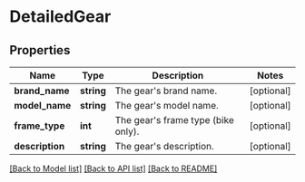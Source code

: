 # DetailedGear

## Properties
Name | Type | Description | Notes
------------ | ------------- | ------------- | -------------
**brand_name** | **string** | The gear&#x27;s brand name. | [optional] 
**model_name** | **string** | The gear&#x27;s model name. | [optional] 
**frame_type** | **int** | The gear&#x27;s frame type (bike only). | [optional] 
**description** | **string** | The gear&#x27;s description. | [optional] 

[[Back to Model list]](../../README.md#documentation-for-models) [[Back to API list]](../../README.md#documentation-for-api-endpoints) [[Back to README]](../../README.md)

